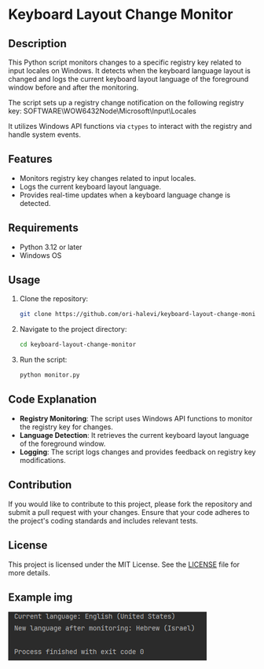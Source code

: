 # Keyboard Layout Change Monitor

## Description

This Python script monitors changes to a specific registry key related to input locales on Windows. It detects when the keyboard language layout is changed and logs the current keyboard layout language of the foreground window before and after the monitoring.

The script sets up a registry change notification on the following registry key:
SOFTWARE\WOW6432Node\Microsoft\Input\Locales


It utilizes Windows API functions via `ctypes` to interact with the registry and handle system events.

## Features

- Monitors registry key changes related to input locales.
- Logs the current keyboard layout language.
- Provides real-time updates when a keyboard language change is detected.

## Requirements

- Python 3.12 or later
- Windows OS

## Usage

1. Clone the repository:
    ```bash
    git clone https://github.com/ori-halevi/keyboard-layout-change-monitor.git
    ```

2. Navigate to the project directory:
    ```bash
    cd keyboard-layout-change-monitor
    ```

3. Run the script:
    ```bash
    python monitor.py
    ```

## Code Explanation

- **Registry Monitoring**: The script uses Windows API functions to monitor the registry key for changes.
- **Language Detection**: It retrieves the current keyboard layout language of the foreground window.
- **Logging**: The script logs changes and provides feedback on registry key modifications.

## Contribution

If you would like to contribute to this project, please fork the repository and submit a pull request with your changes. Ensure that your code adheres to the project's coding standards and includes relevant tests.

## License

This project is licensed under the MIT License. See the [LICENSE](LICENSE) file for more details.

## Example img

![example-img.png](example-img.png)